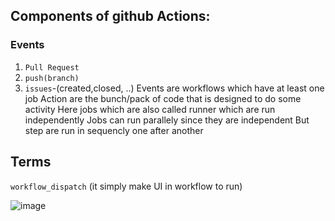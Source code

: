 ## Components of github Actions:
### Events
1. `Pull Request`
2. `push(branch)`
3. `issues`-(created,closed, ..)
Events are workflows which have at least one job
Action are the bunch/pack of code that is designed to do some activity
Here jobs which are also called runner which are run independently
Jobs can run parallely since they are independent
But step are run in sequencly one after another

## Terms
`workflow_dispatch` (it simply make UI in workflow to run)

![image](https://github.com/nabim777/actions-hero/assets/61624650/877ee93b-2b14-4cd2-bbba-5a2f43eb5de1)


